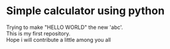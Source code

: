 # Simple calculator using python
Trying to make "HELLO WORLD" the new 'abc'. 
<br>
This is my first repository. 
<br>
Hope i will contribute a little among you all
